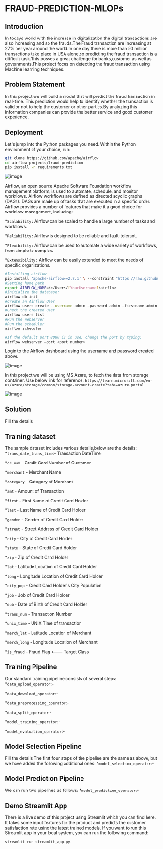 # FRAUD-PREDICTION-MLOPs

## Introduction
In todays world with the increase in digitalization the digital transactions are also increasing and so the frauds.The Fraud transaction are increasing at 27% per year around the world.In one day there is more than 50 million transactions take place in USA alone,so predicting the fraud transaction is a difficult task.This posses a great challenge for banks,customer as well as governments.This project focus on detecting the fraud transaction using Machine learning techniques.

## Problem Statement
In this project we will build a model that will predict the fraud transaction in real-time. This prediction would help to identify whether the transaction is valid or not to help the customer or other parties.By analyzing this information companies can provide the better service and good customer experience.


## Deployment

Let's jump into the Python packages you need. Within the Python environment of your choice, run:

```bash
git clone https://github.com/apache/airflow
cd airflow-projects/fraud-prediction
pip install -r requirements.txt
```
![image](https://github.com/ashishk831/FRAUD-PREDICTION-MLOPs/assets/81232686/f2c7a96a-300d-497c-aa68-91f3315a2ca9)

Airflow, an open source Apache Software Foundation workflow management platform, is used to automate, schedule, and monitor workflows. Airflow workflows are defined as directed acyclic graphs (DAGs). DAGs are made up of tasks that are executed in a specific order. Airflow provides a number of features that make it a good choice for workflow management, including:

*``Scalability:`` Airflow can be scaled to handle a large number of tasks and workflows.

*``Reliability:`` Airflow is designed to be reliable and fault-tolerant.

*``Flexibility:`` Airflow can be used to automate a wide variety of workflows, from simple to complex.

*``Extensibility:`` Airflow can be easily extended to meet the needs of specific organizations.

```bash
#Installing airflow
pip install 'apache-airflow==2.7.1' \ --constraint "https://raw.githubusercontent.com/apache/airflow/constraints-2.7.1/constraints-3.8.txt"
#Setting home path
export AIRFLOW_HOME=/c/Users/[YourUsername]/airflow
#Initialize the database:
airflow db init
#Create an Airflow User
airflow users create --username admin –password admin –firstname admin –lastname admin –role Admin –email youremail@email.com
#Check the created user
airflow users list
#Run the Webserver
#Run the scheduler
airflow scheduler

#If the default port 8080 is in use, change the port by typing:
airflow webserver –port <port number>
```

Login to the Airflow dashboard using the username and password created above. 

![image](https://github.com/ashishk831/FRAUD-PREDICTION-MLOPs/assets/81232686/35016988-aa8a-44cb-9d21-2b5beb2fc9f4)


In this project we will be using MS Azure, to fetch the data from storage container. Use below link for reference.
```https://learn.microsoft.com/en-us/azure/storage/common/storage-account-create?tabs=azure-portal```

![image](https://github.com/ashishk831/FRAUD-PREDICTION-MLOPs/assets/81232686/59c5ac0a-e801-43d8-a3dd-edce5d12c01b)


## Solution
Fill the details

## Training dataset
The sample dataset includes various details,below are the details:
*``trans_date_trans_time``:- Transaction DateTime

*``cc_num`` - Credit Card Number of Customer

*``merchant`` - Merchant Name

*``category`` - Category of Merchant

*``amt`` - Amount of Transaction

*``first`` - First Name of Credit Card Holder

*``last`` - Last Name of Credit Card Holder

*``gender`` - Gender of Credit Card Holder

*``street`` - Street Address of Credit Card Holder

*``city`` - City of Credit Card Holder

*``state`` - State of Credit Card Holder

*``zip`` - Zip of Credit Card Holder

*``lat`` - Latitude Location of Credit Card Holder

*``long`` - Longitude Location of Credit Card Holder

*``city_pop`` - Credit Card Holder's City Population

*``job`` - Job of Credit Card Holder

*``dob`` - Date of Birth of Credit Card Holder

*``trans_num`` - Transaction Number

*``unix_time`` - UNIX Time of transaction

*``merch_lat`` - Latitude Location of Merchant

*``merch_long`` - Longitude Location of Merchant

*``is_fraud`` - Fraud Flag <--- Target Class


## Training Pipeline
Our standard training pipeline consists of several steps:
*``data_upload_operator``:-

*``data_download_operator``:-

*``data_preprocessing_operator``:-

*``data_split_operator``:-

*``model_training_operator``:-

*``model_evaluation_operator``:-

## Model Selection Pipeline
Fill the details
The first four steps of the pipeline are the same as above, but we have added the following additional ones:
*``model_selection_operator``:-

## Model Prediction Pipeline
We can run two pipelines as follows:
*``model_prediction_operator``:-

## Demo Streamlit App
There is a live demo of this project using Streamlit which you can find here. It takes some input features for the product and predicts the customer satisfaction rate using the latest trained models. If you want to run this Streamlit app in your local system, you can run the following command:

``streamlit run streamlit_app.py``
